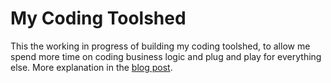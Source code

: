 # My Coding Toolshed
This the working in progress of building my coding toolshed, to allow me spend more time on coding business logic and plug and play for everything else. More explanation in the [blog post](https://blog.fawwaz.dev/my-coding-toolshed-uploading-images).